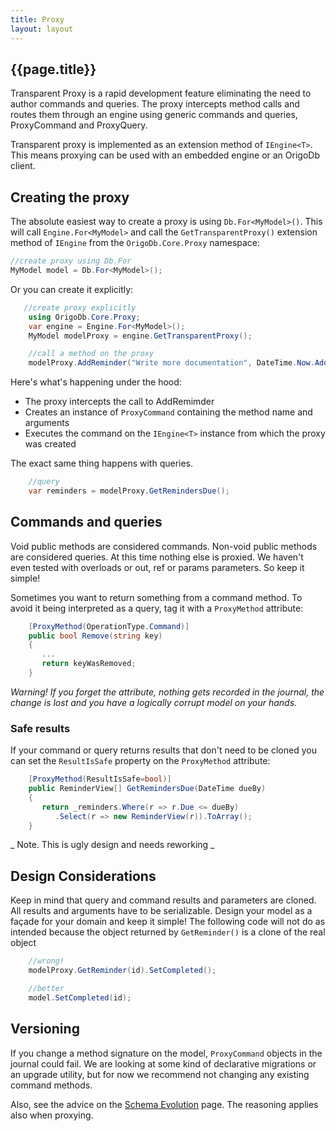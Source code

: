 ```yaml
---
title: Proxy
layout: layout
---
```

## {{page.title}}
Transparent Proxy is a rapid development feature eliminating the need to author commands and queries. 
The proxy  intercepts method calls and routes them through an engine using generic commands and queries, ProxyCommand and ProxyQuery.

Transparent proxy is implemented as an extension method of `IEngine<T>`. This means proxying can be used with an embedded engine or an OrigoDb client.

## Creating the proxy

The absolute easiest way to create a proxy is using `Db.For<MyModel>()`. This will call `Engine.For<MyModel>` and call the `GetTransparentProxy()`
extension method of `IEngine` from the `OrigoDb.Core.Proxy` namespace:
```csharp
//create proxy using Db.For
MyModel model = Db.For<MyModel>();
```
Or you can create it explicitly:

```csharp
   //create proxy explicitly
    using OrigoDb.Core.Proxy;
    var engine = Engine.For<MyModel>();
    MyModel modelProxy = engine.GetTransparentProxy();

    //call a method on the proxy
    modelProxy.AddReminder("Write more documentation", DateTime.Now.AddDays(1));
```
Here's what's happening under the hood:

* The proxy intercepts the call to AddRemimder
* Creates an instance of `ProxyCommand` containing the method name and arguments
* Executes the command on the `IEngine<T>` instance from which the proxy was created

The exact same thing happens with queries.
```csharp
    //query
    var reminders = modelProxy.GetRemindersDue();
```
## Commands and queries
Void public methods are considered commands. Non-void public methods are considered queries.
At this time nothing else is proxied. We haven't even tested with overloads or out, ref or params parameters.
So keep it simple!

Sometimes you want to return something from a command method. To avoid it being interpreted as a query, tag it with a `ProxyMethod` attribute:
```csharp
    [ProxyMethod(OperationType.Command)]
    public bool Remove(string key)
    { 
       ...
       return keyWasRemoved; 
    }
```
_Warning! If you forget the attribute, nothing gets recorded in the journal, the change is lost and you have a logically corrupt model on your hands._

### Safe results
If your command or query returns results that don't need to be cloned you can set the `ResultIsSafe` property on the `ProxyMethod` attribute:
```csharp
    [ProxyMethod(ResultIsSafe=bool)]
    public ReminderView[] GetRemindersDue(DateTime dueBy)
    {
       return _reminders.Where(r => r.Due <= dueBy)
          .Select(r => new ReminderView(r)).ToArray();
    }
```
_ Note. This is ugly design and needs reworking _

##  Design Considerations
Keep in mind that query and command results and parameters are cloned. All results and arguments have to be serializable.
Design your model as a façade for your domain and keep it simple! The following code will not do as intended because the object returned by `GetReminder()`
is a clone of the real object
```csharp
    //wrong!
    modelProxy.GetReminder(id).SetCompleted();

    //better
    model.SetCompleted(id);
```
## Versioning
If you change a method signature on the model, `ProxyCommand` objects in the journal could fail.
We are looking at some kind of declarative migrations or an upgrade utility, but for now we recommend not changing any existing command methods.

Also, see the advice on the [Schema Evolution](schema-evolution) page. The reasoning applies also when proxying.